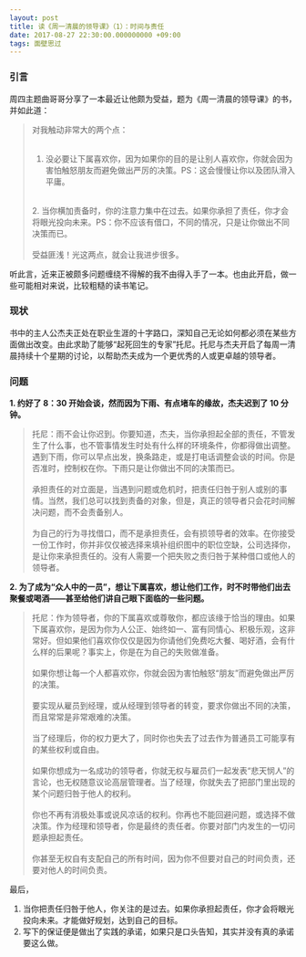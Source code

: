 ```yaml
---
layout: post
title: 读《周一清晨的领导课》（1）：时间与责任
date: 2017-08-27 22:30:00.000000000 +09:00
tags: 面壁思过
---
```


### 引言

周四主题曲哥哥分享了一本最近让他颇为受益，题为《周一清晨的领导课》的书，并如此道：

> 对我触动非常大的两个点：<br>
> <br>
> 1. 没必要让下属喜欢你，因为如果你的目的是让别人喜欢你，你就会因为害怕触怒朋友而避免做出严厉的决策。PS：这会慢慢让你以及团队滑入平庸。<br>
> <br>
> 2. 当你横加责备时，你的注意力集中在过去。如果你承担了责任，你才会将眼光投向未来。PS：你不应该有借口，不同的情况，只是让你做出不同决策而已。<br>
> <br>
> 受益匪浅！光这两点，就会让我进步很多。

听此言，近来正被颇多问题缠绕不得解的我不由得入手了一本。也由此开启，做一些可能相对来说，比较粗糙的读书笔记。

### 现状

书中的主人公杰夫正处在职业生涯的十字路口，深知自己无论如何都必须在某些方面做出改变。由此求助了能够“起死回生的专家”托尼。托尼与杰夫开启了每周一清晨持续十个星期的讨论，以帮助杰夫成为一个更优秀的人或更卓越的领导者。

### 问题

**1. 约好了 8：30 开始会谈，然而因为下雨、有点堵车的缘故，杰夫迟到了 10 分钟。**

   > 托尼：雨不会让你迟到。你要知道，杰夫，当你承担起全部的责任，不管发生了什么事，也不管事情发生时处有什么样的环境条件，你都得做出调整。遇到下雨，你可以早点出发，换条路走，或是打电话调整会谈的时间。你是否准时，控制权在你。下雨只是让你做出不同的决策而已。<br>
   > <br>
   > 承担责任的对立面是，当遇到问题或危机时，把责任归咎于别人或别的事情。当然，我们总可以找到责备的对象，但是，真正的领导者只会花时间解决问题，而不会责备别人。<br>
   > <br>
   > 为自己的行为寻找借口，而不是承担责任，会有损领导者的效率。在你接受一份工作时，你并非仅仅被选择来填补组织图中的职位空缺，公司选择你，是让你来承担责任的。没有人需要一个把失败之责归咎于某种借口或他人的领导者。

**2. 为了成为“众人中的一员”，想让下属喜欢，想让他们工作，时不时带他们出去聚餐或喝酒——甚至给他们讲自己眼下面临的一些问题。**

   > 托尼：作为领导者，你的下属喜欢或尊敬你，都应该缘于恰当的理由。如果下属喜欢你，是因为你为人公正、始终如一、富有同情心、积极乐观，这非常好。但如果他们喜欢你仅仅是因为你请他们免费吃大餐、喝好酒，会有什么样的后果呢？事实上，你是在为自己的失败做准备。<br>
   > <br>
   > 如果你想让每一个人都喜欢你，你就会因为害怕触怒“朋友”而避免做出严厉的决策。<br>
   > <br>
   > 要实现从雇员到经理，或从经理到领导者的转变，要求你做出不同的决策，而且常常是非常艰难的决策。<br>
   > <br>
   > 当了经理后，你的权力更大了，同时你也失去了过去作为普通员工可能享有的某些权利或自由。<br>
   > <br>
   > 如果你想成为一名成功的领导者，你就无权与雇员们一起发表“悲天悯人”的言论，也无权随意议论高层管理者。当了经理，你就失去了把部门里出现的某个问题归咎于他人的权利。<br>
   > <br>
   > 你也不再有消极处事或说风凉话的权利。你再也不能回避问题，或选择不做决策。作为经理和领导者，你是最终的责任者。你要对部门内发生的一切问题承担起责任。<br>
   > <br>
   > 你甚至无权自有支配自己的所有时间，因为你不但要对自己的时间负责，还要对他人的时间负责。
   
最后，

1. 当你把责任归咎于他人，你关注的是过去。如果你承担起责任，你才会将眼光投向未来。才能做好规划，达到自己的目标。
2. 写下的保证便是做出了实践的承诺，如果只是口头告知，其实并没有真的承诺要这么做。